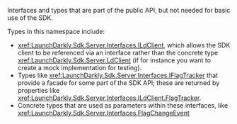 Interfaces and types that are part of the public API, but not needed for basic use of the SDK.

Types in this namespace include:

* <xref:LaunchDarkly.Sdk.Server.Interfaces.ILdClient>, which allows the SDK client to be referenced via an interface rather than the concrete type <xref:LaunchDarkly.Sdk.Server.LdClient> (if for instance you want to create a mock implementation for testing).
* Types like <xref:LaunchDarkly.Sdk.Server.Interfaces.IFlagTracker> that provide a facade for some part of the SDK API; these are returned by properties like <xref:LaunchDarkly.Sdk.Server.Interfaces.ILdClient.FlagTracker>.
* Concrete types that are used as parameters within these interfaces, like <xref:LaunchDarkly.Sdk.Server.Interfaces.FlagChangeEvent>
